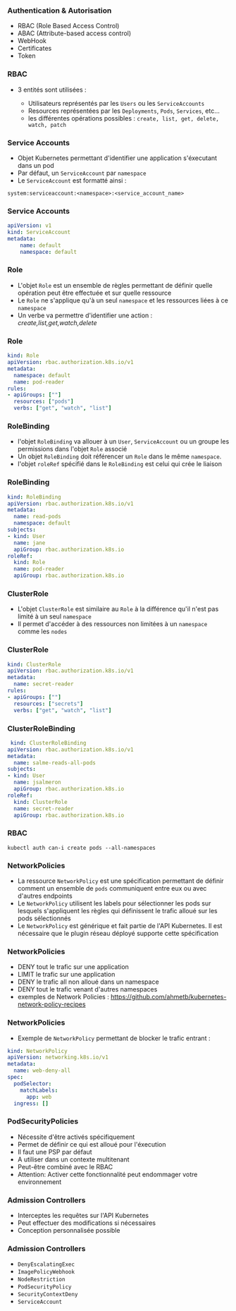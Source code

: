 ### Authentication & Autorisation 

- RBAC (Role Based Access Control)
- ABAC (Attribute-based access control)
- WebHook
- Certificates
- Token


### RBAC

- 3 entités sont utilisées :

    - Utilisateurs représentés par les `Users` ou les `ServiceAccounts`
    - Resources représentées par les `Deployments`, `Pods`, `Services`, etc...
    - les différentes opérations possibles : `create, list, get, delete, watch, patch`


### Service Accounts

- Objet Kubernetes permettant d'identifier une application s'éxecutant dans un pod
- Par défaut, un `ServiceAccount` par `namespace`
- Le `ServiceAccount` est formatté ainsi :
```
system:serviceaccount:<namespace>:<service_account_name>
```


### Service Accounts

```yaml
apiVersion: v1
kind: ServiceAccount
metadata:
    name: default
    namespace: default
```


### Role

- L'objet `Role` est un ensemble de règles permettant de définir quelle opération peut être effectuée et sur quelle ressource
- Le `Role` ne s'applique qu'à un seul `namespace` et les ressources liées à ce `namespace`
- Un verbe va permettre d'identifier une action : 
  _create,list,get,watch,delete_


### Role

```yaml
kind: Role
apiVersion: rbac.authorization.k8s.io/v1
metadata:
  namespace: default
  name: pod-reader
rules:
- apiGroups: [""]
  resources: ["pods"]
  verbs: ["get", "watch", "list"]
```

### RoleBinding

- l'objet `RoleBinding` va allouer à un `User`, `ServiceAccount` ou un groupe les permissions dans l'objet `Role` associé
- Un objet `RoleBinding` doit référencer un `Role` dans le même `namespace`.
- l'objet `roleRef` spécifié dans le `RoleBinding` est celui qui crée le liaison

### RoleBinding

```yaml
kind: RoleBinding
apiVersion: rbac.authorization.k8s.io/v1
metadata:
  name: read-pods
  namespace: default
subjects:
- kind: User
  name: jane
  apiGroup: rbac.authorization.k8s.io
roleRef:
  kind: Role 
  name: pod-reader
  apiGroup: rbac.authorization.k8s.io
```

### ClusterRole

- L'objet `ClusterRole` est similaire au `Role` à la différence qu'il n'est pas limité à un seul `namespace`
- Il permet d'accéder à des ressources non limitées à un `namespace` comme les `nodes`

### ClusterRole

```yaml
kind: ClusterRole
apiVersion: rbac.authorization.k8s.io/v1
metadata:
  name: secret-reader
rules:
- apiGroups: [""]
  resources: ["secrets"]
  verbs: ["get", "watch", "list"]
```

### ClusterRoleBinding

```yaml
 kind: ClusterRoleBinding
apiVersion: rbac.authorization.k8s.io/v1
metadata:
  name: salme-reads-all-pods
subjects:
- kind: User
  name: jsalmeron
  apiGroup: rbac.authorization.k8s.io
roleRef:
  kind: ClusterRole
  name: secret-reader
  apiGroup: rbac.authorization.k8s.io
```


### RBAC

```
kubectl auth can-i create pods --all-namespaces
```


### NetworkPolicies

- La ressource `NetworkPolicy` est une spécification permettant de définir comment un ensemble de `pods` communiquent entre eux ou avec d'autres endpoints
- Le `NetworkPolicy` utilisent les labels pour sélectionner les pods sur lesquels s'appliquent les règles qui définissent le trafic alloué sur les pods sélectionnés
- Le `NetworkPolicy` est générique et fait partie de l'API Kubernetes. Il est nécessaire que le plugin réseau déployé supporte cette spécification

### NetworkPolicies

- DENY tout le trafic sur une application
- LIMIT le trafic sur une application 
- DENY le trafic all non alloué dans un namespace
- DENY tout le trafic venant d'autres namespaces
- exemples de Network Policies : <https://github.com/ahmetb/kubernetes-network-policy-recipes>

### NetworkPolicies

- Exemple de `NetworkPolicy` permettant de blocker le trafic entrant :

```yaml
kind: NetworkPolicy
apiVersion: networking.k8s.io/v1
metadata:
  name: web-deny-all
spec:
  podSelector:
    matchLabels:
      app: web
  ingress: []
```

### PodSecurityPolicies

- Nécessite d'être activés spécifiquement
- Permet de définir ce qui est alloué pour l'éxecution
- Il faut une PSP par défaut
- A utiliser dans un contexte multitenant
- Peut-être combiné avec le RBAC
- Attention: Activer cette fonctionnalité peut endommager votre environnement


### Admission Controllers

- Interceptes les requêtes sur l'API Kubernetes
- Peut effectuer des modifications si nécessaires
- Conception personnalisée possible


### Admission Controllers

- `DenyEscalatingExec`
- `ImagePolicyWebhook`
- `NodeRestriction`
- `PodSecurityPolicy`
- `SecurityContextDeny`
- `ServiceAccount`



